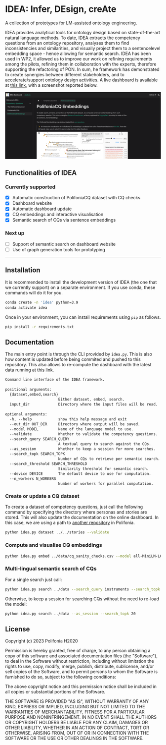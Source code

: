 # IDEA: Infer, DEsign, creAte
A collection of prototypes for LM-assisted ontology engineering.

IDEA provides analytical tools for ontology design based on state-of-the-art natural language methods. To date, IDEA extracts the competency questions from an ontology repository, analyses them to find inconsistencies and similarities, and visually project them to a sentencelevel embedding space - hence allowing for semantic search. IDEA has been used in WP2, it allowed us to improve our work on refining requirements among the pilots, refining them in collaboration with the experts, therefore supporting the refactoring of PON. In sum, he framework has demonstrated to create synergies between different stakeholders, and to accelerate/support ontology design activities. A live dashboard is available at [this link](polifonia-project.github.io/idea/), with a screenshot reported below.

![Dashboard](assets/dashboard.png)

## Functionalities of IDEA

### Currently supported
- [X] Automatic construction of PolifoniaCQ dataset with CQ checks
- [X] Dashboard website
- [X] Automatic dashboard update
- [X] CQ embeddings and interactive visualisation
- [X] Semantic search of CQs via sentence embeddings

### Next up
- [ ] Support of semantic search on dashboard website
- [ ] Use of graph generation tools for prototyping

---

## Installation
It is recommended to install the development version of IDEA (the one that we currently support) on a separate environment. If you use conda, these commands will do it for you.
```bash
conda create -n 'idea' python=3.9
conda activate idea
```
Once in your environment, you can install requirements using `pip` as follows.
```bash
pip install -r requirements.txt
```

## Documentation
The main entry point is through the CLI provided by `idea.py`. This is also how content is updated before being commited and pushed to this repository. This also allows to re-compute the dashboard with the latest data running at [this link](polifonia-project.github.io/idea/).
```
Command line interface of the IDEA framework.

positional arguments:
  {dataset,embed,search}
                        Either dataset, embed, search.
  input_dir             Directory where the input files will be read.

optional arguments:
  -h, --help            show this help message and exit
  --out_dir OUT_DIR     Directory where output will be saved.
  --model MODEL         Name of the language model to use.
  --validate            Whether to validate the competency questions.
  --search_query SEARCH_QUERY
                        A textual query to search against the CQs.
  --as_session          Whether to keep a session for more searches.
  --search_topk SEARCH_TOPK
                        Number of CQs to retrieve per semantic search.
  --search_threshold SEARCH_THRESHOLD
                        Similarity threshold for semantic search.
  --device DEVICE       The default device to use for computation.
  --n_workers N_WORKERS
                        Number of workers for parallel computation.
```
### Create or update a CQ dataset
To create a dataset of competency questions, just call the following command by specifying the directory where personas and stories are stored. This will also update the documentation on the online dashboard. In this case, we are using a path to [another repository](https://github.com/polifonia-project/stories) in Polifonia.  
```bash
python idea.py dataset ../../stories --validate
```

### Compute and visualise CQ embeddings

```bash
python idea.py embed ../data/cq_sanity_checks.csv --model all-MiniLM-L6-v2 --device cpu
```

### Multi-lingual semantic search of CQs

For a single search just call:
```bash
python idea.py search ../data --search_query instruments --search_topk 20
```
Otherwise, to keep a session for searching CQs without the need to re-load the model:
```bash
python idea.py search ../data --as_session --search_topk 20
```

## License

Copyright (c) 2023 Polifonia H2020

Permission is hereby granted, free of charge, to any person obtaining a copy
of this software and associated documentation files (the "Software"), to deal
in the Software without restriction, including without limitation the rights
to use, copy, modify, merge, publish, distribute, sublicense, and/or sell
copies of the Software, and to permit persons to whom the Software is
furnished to do so, subject to the following conditions:

The above copyright notice and this permission notice shall be included in all
copies or substantial portions of the Software.

THE SOFTWARE IS PROVIDED "AS IS", WITHOUT WARRANTY OF ANY KIND, EXPRESS OR
IMPLIED, INCLUDING BUT NOT LIMITED TO THE WARRANTIES OF MERCHANTABILITY,
FITNESS FOR A PARTICULAR PURPOSE AND NONINFRINGEMENT. IN NO EVENT SHALL THE
AUTHORS OR COPYRIGHT HOLDERS BE LIABLE FOR ANY CLAIM, DAMAGES OR OTHER
LIABILITY, WHETHER IN AN ACTION OF CONTRACT, TORT OR OTHERWISE, ARISING FROM,
OUT OF OR IN CONNECTION WITH THE SOFTWARE OR THE USE OR OTHER DEALINGS IN THE
SOFTWARE.